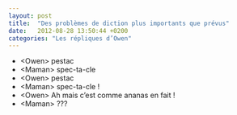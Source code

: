 ```yaml
---
layout: post
title:  "Des problèmes de diction plus importants que prévus"
date:   2012-08-28 13:50:44 +0200
categories: "Les répliques d’Owen"
---
```


-   \<Owen\> pestac
-   \<Maman\> spec-ta-cle
-   \<Owen\> pestac
-   \<Maman\> spec-ta-cle !
-   \<Owen\> Ah mais c’est comme ananas en fait !
-   \<Maman\> ???
